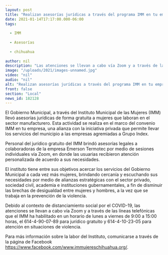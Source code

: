 ```yaml
---
layout: post
title: "Realizan asesorías jurídicas a través del programa IMM en tu empresa"
date: 2021-01-14T17:17:00.000-06:00
tags:
  
  - IMM
  
  - Asesorías
  
  - chihuahua
  
author: nil
description: "Las atenciones se llevan a cabo vía Zoom y a través de las líneas telefónicas que el IMM ha habilitado en un horario de lunes a viernes de 9:00 a 15:00 horas"
image: "/uploads/2021/images-unnamed.jpg"
video: "nil"
audio: "nil"
alt: "Realizan asesorías jurídicas a través del programa IMM en tu empresa"
front: false
section: "Local"
news_id: 182128
---
```


El Gobierno Municipal, a través del Instituto Municipal de las Mujeres (IMM) llevó asesorías jurídicas de forma gratuita a mujeres que laboran en el sector manufacturero. Esta actividad se realiza en el marco del convenio IMM en tu empresa, una alianza con la iniciativa privada que permite llevar los servicios del municipio a las empresas agremiadas a Grupo Index.

Personal del jurídico gratuito del IMM brindó asesorías legales a colaboradoras de la empresa Emerson Termotec por medio de sesiones individuales vía Zoom, en donde las usuarias recibieron atención personalizada de acuerdo a sus necesidades.

El instituto tiene entre sus objetivos acercar los servicios del Gobierno Municipal a cada vez más mujeres, brindando cercanía y escuchando sus necesidades por medio de alianzas estratégicas con el sector privado, sociedad civil, academia e instituciones gubernamentales, a fin de disminuir las brechas de desigualdad entre mujeres y hombres, a la vez que se trabaja en la prevención de la violencia.

Debido al contexto de distanciamiento social por el COVID-19, las atenciones se llevan a cabo vía Zoom y a través de las líneas telefónicas que el IMM ha habilitado en un horario de lunes a viernes de 9:00 a 15:00 horas, el 614-4-90-07-89 para jurídico gratuito y 614-4-10-23-05 para atención en situaciones de violencia.

Para más información sobre la labor del Instituto, comunicarse a través de la página de Facebook https://www.facebook.com/www.immujereschihuahua.org/.